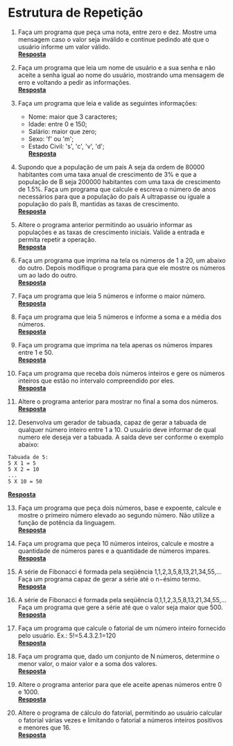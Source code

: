 # Estrutura de Repetição

1.  Faça um programa que peça uma nota, entre zero e dez. Mostre uma mensagem caso o valor seja inválido e continue pedindo até que o usuário informe um valor válido.  
[**Resposta**](https://github.com/joaovictorvilela/Python-Brasil-Exercicios/blob/main/03%20-%20Estrutura%20de%20Repeti%C3%A7%C3%A3o/Solu%C3%A7%C3%B5es/q01.py)
2.  Faça um programa que leia um nome de usuário e a sua senha e não aceite a senha igual ao nome do usuário, mostrando uma mensagem de erro e voltando a pedir as informações.  
[**Resposta**](https://github.com/joaovictorvilela/Python-Brasil-Exercicios/blob/main/03%20-%20Estrutura%20de%20Repeti%C3%A7%C3%A3o/Solu%C3%A7%C3%B5es/q02.py)

3.  Faça um programa que leia e valide as seguintes informações:
    * Nome: maior que 3 caracteres;
    * Idade: entre 0 e 150;
    * Salário: maior que zero;
    * Sexo: 'f' ou 'm';
    * Estado Civil: 's', 'c', 'v', 'd';    
    [**Resposta**](https://github.com/joaovictorvilela/Python-Brasil-Exercicios/blob/main/03%20-%20Estrutura%20de%20Repeti%C3%A7%C3%A3o/Solu%C3%A7%C3%B5es/q03.py)

4.  Supondo que a população de um país A seja da ordem de 80000 habitantes com uma taxa anual de crescimento de 3% e que a população de B seja 200000 habitantes com uma taxa de crescimento de 1.5%. Faça um programa que calcule e escreva o número de anos necessários para que a população do país A ultrapasse ou iguale a população do país B, mantidas as taxas de crescimento.  
[**Resposta**](https://github.com/joaovictorvilela/Python-Brasil-Exercicios/blob/main/03%20-%20Estrutura%20de%20Repeti%C3%A7%C3%A3o/Solu%C3%A7%C3%B5es/q04.py)  

5.  Altere o programa anterior permitindo ao usuário informar as populações e as taxas de crescimento iniciais. Valide a entrada e permita repetir a operação.    
[**Resposta**](https://github.com/joaovictorvilela/Python-Brasil-Exercicios/blob/main/03%20-%20Estrutura%20de%20Repeti%C3%A7%C3%A3o/Solu%C3%A7%C3%B5es/q05.py)

6.  Faça um programa que imprima na tela os números de 1 a 20, um abaixo do outro. Depois modifique o programa para que ele mostre os números um ao lado do outro.  
[**Resposta**](https://github.com/joaovictorvilela/Python-Brasil-Exercicios/blob/main/03%20-%20Estrutura%20de%20Repeti%C3%A7%C3%A3o/Solu%C3%A7%C3%B5es/q06.py)

7.  Faça um programa que leia 5 números e informe o maior número.  
[**Resposta**](https://github.com/joaovictorvilela/Python-Brasil-Exercicios/blob/main/03%20-%20Estrutura%20de%20Repeti%C3%A7%C3%A3o/Solu%C3%A7%C3%B5es/q07.py)

8.  Faça um programa que leia 5 números e informe a soma e a média dos números.  
[**Resposta**](https://github.com/joaovictorvilela/Python-Brasil-Exercicios/blob/main/03%20-%20Estrutura%20de%20Repeti%C3%A7%C3%A3o/Solu%C3%A7%C3%B5es/q08.py)

9.  Faça um programa que imprima na tela apenas os números ímpares entre 1 e 50.  
[**Resposta**](https://github.com/joaovictorvilela/Python-Brasil-Exercicios/blob/main/03%20-%20Estrutura%20de%20Repeti%C3%A7%C3%A3o/Solu%C3%A7%C3%B5es/q09.py)

10. Faça um programa que receba dois números inteiros e gere os números inteiros que estão no intervalo compreendido por eles.  
[**Resposta**](https://github.com/joaovictorvilela/Python-Brasil-Exercicios/blob/main/03%20-%20Estrutura%20de%20Repeti%C3%A7%C3%A3o/Solu%C3%A7%C3%B5es/q10.py)

11.   Altere o programa anterior para mostrar no final a soma dos números.   
[**Resposta**](https://github.com/joaovictorvilela/Python-Brasil-Exercicios/blob/main/03%20-%20Estrutura%20de%20Repeti%C3%A7%C3%A3o/Solu%C3%A7%C3%B5es/q11.py)

12.   Desenvolva um gerador de tabuada, capaz de gerar a tabuada de qualquer número inteiro entre 1 a 10. O usuário deve informar de qual numero ele deseja ver a tabuada. A saída deve ser conforme o exemplo abaixo:  
~~~
Tabuada de 5:
5 X 1 = 5
5 X 2 = 10
...
5 X 10 = 50
~~~  
[**Resposta**](https://github.com/joaovictorvilela/Python-Brasil-Exercicios/blob/main/03%20-%20Estrutura%20de%20Repeti%C3%A7%C3%A3o/Solu%C3%A7%C3%B5es/q12.py)  

13.   Faça um programa que peça dois números, base e expoente, calcule e mostre o primeiro número elevado ao segundo número. Não utilize a função de potência da linguagem.  
[**Resposta**](https://github.com/joaovictorvilela/Python-Brasil-Exercicios/blob/main/03%20-%20Estrutura%20de%20Repeti%C3%A7%C3%A3o/Solu%C3%A7%C3%B5es/q13.py)  

14.   Faça um programa que peça 10 números inteiros, calcule e mostre a quantidade de números pares e a quantidade de números impares.  
[**Resposta**](https://github.com/joaovictorvilela/Python-Brasil-Exercicios/blob/main/03%20-%20Estrutura%20de%20Repeti%C3%A7%C3%A3o/Solu%C3%A7%C3%B5es/q14.py)
15.   A série de Fibonacci é formada pela seqüência 1,1,2,3,5,8,13,21,34,55,... Faça um programa capaz de gerar a série até o n−ésimo termo.  
[**Resposta**](https://github.com/joaovictorvilela/Python-Brasil-Exercicios/blob/main/03%20-%20Estrutura%20de%20Repeti%C3%A7%C3%A3o/Solu%C3%A7%C3%B5es/q15.py)
16.   A série de Fibonacci é formada pela seqüência 0,1,1,2,3,5,8,13,21,34,55,... Faça um programa que gere a série até que o valor seja maior que 500.  
[**Resposta**](https://github.com/joaovictorvilela/Python-Brasil-Exercicios/blob/main/03%20-%20Estrutura%20de%20Repeti%C3%A7%C3%A3o/Solu%C3%A7%C3%B5es/q16.py)
17.   Faça um programa que calcule o fatorial de um número inteiro fornecido pelo usuário. Ex.: 5!=5.4.3.2.1=120  
[**Resposta**](https://github.com/joaovictorvilela/Python-Brasil-Exercicios/blob/main/03%20-%20Estrutura%20de%20Repeti%C3%A7%C3%A3o/Solu%C3%A7%C3%B5es/q17.py)
18.   Faça um programa que, dado um conjunto de N números, determine o menor valor, o maior valor e a soma dos valores.  
[**Resposta**](https://github.com/joaovictorvilela/Python-Brasil-Exercicios/blob/main/03%20-%20Estrutura%20de%20Repeti%C3%A7%C3%A3o/Solu%C3%A7%C3%B5es/q18.py)
19.   Altere o programa anterior para que ele aceite apenas números entre 0 e 1000.  
[**Resposta**](https://github.com/joaovictorvilela/Python-Brasil-Exercicios/blob/main/03%20-%20Estrutura%20de%20Repeti%C3%A7%C3%A3o/Solu%C3%A7%C3%B5es/q19.py)
20.   Altere o programa de cálculo do fatorial, permitindo ao usuário calcular o fatorial várias vezes e limitando o fatorial a números inteiros positivos e menores que 16.  
[**Resposta**](https://github.com/joaovictorvilela/Python-Brasil-Exercicios/blob/main/03%20-%20Estrutura%20de%20Repeti%C3%A7%C3%A3o/Solu%C3%A7%C3%B5es/q20.py)

